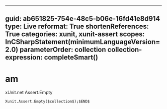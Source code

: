----
guid: ab651825-754e-48c5-b06e-16fd41e8d914
type: Live
reformat: True
shortenReferences: True
categories: xunit, xunit-assert
scopes: InCSharpStatement(minimumLanguageVersion=2.0)
parameterOrder: collection
collection-expression: completeSmart()
----

# am

xUnit.net Assert.Empty

```
Xunit.Assert.Empty($collection$);$END$
```
